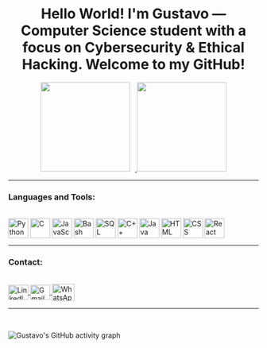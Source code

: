 <h1 align="center">
  Hello World! I'm Gustavo — Computer Science student with a focus on Cybersecurity & Ethical Hacking. Welcome to my GitHub!
</h1>

<div align="center">
  <a href="https://github.com/gustavo-security">
    <img height="180em" src="https://github-readme-stats.vercel.app/api?username=gustavo-security&show_icons=true&theme=dark&include_all_commits=true" style="display: inline-block; margin-right: 10px;"/>
  </a>
  <a href="https://github.com/gustavo-security">
    <img height="180em" src="https://github-readme-stats.vercel.app/api/top-langs/?username=gustavo-security&layout=compact&langs_count=7&theme=dark" style="display: inline-block;"/>
  </a>
</div>



---

### Languages and Tools:

<div style="display: inline_block"><br>
  <img align="center" alt="Python" height="40" width="40" src="https://cdn.jsdelivr.net/gh/devicons/devicon/icons/python/python-original.svg">
  <img align="center" alt="C" height="40" width="40" src="https://cdn.jsdelivr.net/gh/devicons/devicon/icons/c/c-original.svg">
  <img align="center" alt="JavaScript" height="40" width="40" src="https://cdn.jsdelivr.net/gh/devicons/devicon/icons/javascript/javascript-original.svg">
  <img align="center" alt="Bash" height="40" width="40" src="https://cdn.jsdelivr.net/gh/devicons/devicon/icons/bash/bash-original.svg">
  <img align="center" alt="SQL" height="40" width="40" src="https://cdn.jsdelivr.net/gh/devicons/devicon/icons/mysql/mysql-original.svg">
  <img align="center" alt="C++" height="40" width="40" src="https://cdn.jsdelivr.net/gh/devicons/devicon/icons/cplusplus/cplusplus-original.svg">
  <img align="center" alt="Java" height="40" width="40" src="https://cdn.jsdelivr.net/gh/devicons/devicon/icons/java/java-original.svg">
  <img align="center" alt="HTML" height="40" width="40" src="https://cdn.jsdelivr.net/gh/devicons/devicon/icons/html5/html5-original.svg">
  <img align="center" alt="CSS" height="40" width="40" src="https://cdn.jsdelivr.net/gh/devicons/devicon/icons/css3/css3-original.svg">
  <img align="center" alt="React" height="40" width="40" src="https://cdn.jsdelivr.net/gh/devicons/devicon/icons/react/react-original.svg">
</div>

---

### Contact:

<div><br>
  <a href="https://www.linkedin.com/in/gustavo-sales-santos/" target="_blank">
    <img align="center" alt="LinkedIn" height="30" width="40" src="https://cdn.jsdelivr.net/gh/devicons/devicon/icons/linkedin/linkedin-original.svg"> 
  </a>
  <a href="mailto:salesgustavo003@gmail.com">
    <img align="center" alt="Gmail" height="30" width="40" src="https://cdn.jsdelivr.net/gh/devicons/devicon/icons/google/google-original.svg">
  </a>
  <a href="https://wa.me/5533998268519" target="_blank">
    <img align="center" alt="WhatsApp" height="35" width="45" src="https://upload.wikimedia.org/wikipedia/commons/6/6b/WhatsApp.svg">
  </a>
</div>

---

<br/>

![Gustavo's GitHub activity graph](https://github-readme-activity-graph.vercel.app/graph?username=gustavo-security&theme=react-dark)
